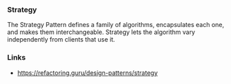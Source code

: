 ### Strategy

The Strategy Pattern defines a family of algorithms, encapsulates each one, and makes them interchangeable. Strategy lets the algorithm vary independently from clients that use it.

### Links

- https://refactoring.guru/design-patterns/strategy
